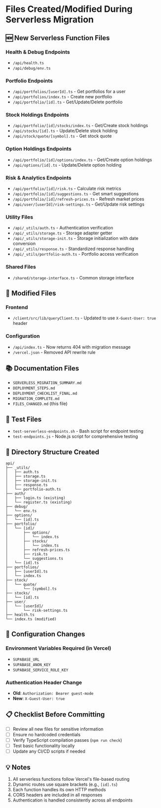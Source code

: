 # Files Created/Modified During Serverless Migration

## 🆕 New Serverless Function Files

### Health & Debug Endpoints
- `/api/health.ts`
- `/api/debug/env.ts`

### Portfolio Endpoints
- `/api/portfolios/[userId].ts` - Get portfolios for a user
- `/api/portfolios/index.ts` - Create new portfolio
- `/api/portfolio/[id].ts` - Get/Update/Delete portfolio

### Stock Holdings Endpoints
- `/api/portfolio/[id]/stocks/index.ts` - Get/Create stock holdings
- `/api/stocks/[id].ts` - Update/Delete stock holding
- `/api/stock/quote/[symbol].ts` - Get stock quote

### Option Holdings Endpoints
- `/api/portfolio/[id]/options/index.ts` - Get/Create option holdings
- `/api/options/[id].ts` - Update/Delete option holding

### Risk & Analytics Endpoints
- `/api/portfolio/[id]/risk.ts` - Calculate risk metrics
- `/api/portfolio/[id]/suggestions.ts` - Get smart suggestions
- `/api/portfolio/[id]/refresh-prices.ts` - Refresh market prices
- `/api/user/[userId]/risk-settings.ts` - Get/Update risk settings

### Utility Files
- `/api/_utils/auth.ts` - Authentication verification
- `/api/_utils/storage.ts` - Storage adapter getter
- `/api/_utils/storage-init.ts` - Storage initialization with date conversion
- `/api/_utils/response.ts` - Standardized response handling
- `/api/_utils/portfolio-auth.ts` - Portfolio access verification

### Shared Files
- `/shared/storage-interface.ts` - Common storage interface

## 📝 Modified Files

### Frontend
- `/client/src/lib/queryClient.ts` - Updated to use `X-Guest-User: true` header

### Configuration
- `/api/index.ts` - Now returns 404 with migration message
- `/vercel.json` - Removed API rewrite rule

## 📚 Documentation Files

- `SERVERLESS_MIGRATION_SUMMARY.md`
- `DEPLOYMENT_STEPS.md`
- `DEPLOYMENT_CHECKLIST_FINAL.md`
- `MIGRATION_COMPLETE.md`
- `FILES_CHANGED.md` (this file)

## 🧪 Test Files

- `test-serverless-endpoints.sh` - Bash script for endpoint testing
- `test-endpoints.js` - Node.js script for comprehensive testing

## 📁 Directory Structure Created

```
api/
├── _utils/
│   ├── auth.ts
│   ├── storage.ts
│   ├── storage-init.ts
│   ├── response.ts
│   └── portfolio-auth.ts
├── auth/
│   ├── login.ts (existing)
│   └── register.ts (existing)
├── debug/
│   └── env.ts
├── options/
│   └── [id].ts
├── portfolio/
│   └── [id]/
│       ├── options/
│       │   └── index.ts
│       ├── stocks/
│       │   └── index.ts
│       ├── refresh-prices.ts
│       ├── risk.ts
│       └── suggestions.ts
│   └── [id].ts
├── portfolios/
│   ├── [userId].ts
│   └── index.ts
├── stock/
│   └── quote/
│       └── [symbol].ts
├── stocks/
│   └── [id].ts
├── user/
│   └── [userId]/
│       └── risk-settings.ts
├── health.ts
└── index.ts (modified)
```

## 🔧 Configuration Changes

### Environment Variables Required (in Vercel)
- `SUPABASE_URL`
- `SUPABASE_ANON_KEY`
- `SUPABASE_SERVICE_ROLE_KEY`

### Authentication Header Change
- **Old**: `Authorization: Bearer guest-mode`
- **New**: `X-Guest-User: true`

## 📋 Checklist Before Committing

- [ ] Review all new files for sensitive information
- [ ] Ensure no hardcoded credentials
- [ ] Verify TypeScript compilation passes (`npm run check`)
- [ ] Test basic functionality locally
- [ ] Update any CI/CD scripts if needed

## 💡 Notes

1. All serverless functions follow Vercel's file-based routing
2. Dynamic routes use square brackets (e.g., `[id].ts`)
3. Each function handles its own HTTP methods
4. CORS headers are included in all responses
5. Authentication is handled consistently across all endpoints